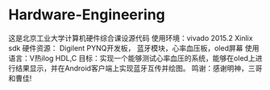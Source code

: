 # Hardware-Engineering
这是北京工业大学计算机硬件综合课设源代码
使用环境：vivado 2015.2 Xinlix sdk 
硬件资源： Digilent PYNQ开发板， 蓝牙模块，心率血压板，oled屏幕
使用语言：V热ilog HDL,C 
目标：实现一个能够测试心率血压的系统，能够在oled上进行结果显示，并在Android客户端上实现蓝牙互传并绘图。
鸣谢：感谢明神，三哥和曹佳!
